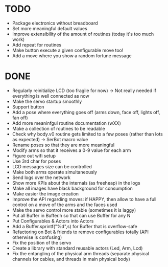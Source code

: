 # TODO

- Package electronics without breadboard
- Set more meaningful default values
- Improve extensibility of the amount of routines (today it's too much work)
- Add repeat for routines
- Make button execute a given configurable move too!
- Add a move where you show a random fortune message


# DONE

- Regularly reinitialize LCD (too fragile for now) -> Not really needed if everything is well connected as now
- Make the servo startup smoothly
- Support button
- Add a pose where everything goes off (arms down, face off, lights off, fan off)
- Add more meaninfgul routine documentation (wXX)
- Make a collection of routines to be readable
- Check why body.v0 routine gets limited to a few poses (rather than lots as expected) -> SerBot macro value
- Rename poses so that they are more meaningful
- Modify arms so that it receives a 0-9 value for each arm
- Figure out wifi setup
- Use 3rd char for poses
- LCD messages size can be controlled
- Make both arms operate simultaneously
- Send logs over the network
- Show more KPIs about the internals (as freeheap) in the logs
- Make all images have black background for consumption
- Make easier the image creation
- Improve the API regarding moves: if HAPPY, then allow to have a full control on a move of the arms and the faces used
- Make the servo control more stable (sometimes it is laggy)
- Put all Buffer in Buffer.h so that can use Buffer<N> for any N
- Put Configurables & Actors into Actors
- Add a Buffer.sprintf("%d",s) for Buffer that is overflow-safe
- Refactoring on Bot & friends to remove configurables totally (API otherwise is confusing)
- Fix the position of the servo
- Create a library with standard reusable actors (Led, Arm, Lcd)
- Fix the entangling of the physical arm threads (separate physical channels for cables, and threads in main physical body)
